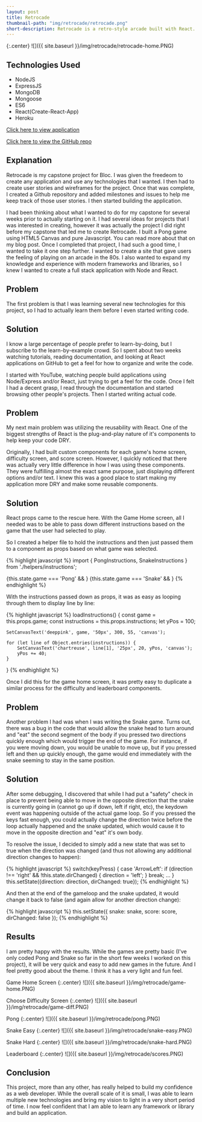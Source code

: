 ```yaml
---
layout: post
title: Retrocade
thumbnail-path: "img/retrocade/retrocade.png"
short-description: Retrocade is a retro-style arcade built with React.
---
```


{:.center}
![]({{ site.baseurl }}/img/retrocade/retrocade-home.PNG)

## Technologies Used

- NodeJS
- ExpressJS
- MongoDB
- Mongoose
- ES6
- React(Create-React-App)
- Heroku

[Click here to view application](https://retrocade-tdf.herokuapp.com/)

[Click here to view the GitHub repo](https://github.com/tdfranklin/retrocade)

## Explanation

Retrocade is my capstone project for Bloc.  I was given the freedeom to create any application and use any technologies that I wanted.  I then had to create user stories and wireframes for the project.  Once that was complete, I created a Github repository and added milestones and issues to help me keep track of those user stories.  I then started building the application.

I had been thinking about what I wanted to do for my capstone for several weeks prior to actually starting on it.  I had several ideas for projects that I was interested in creating, however it was actually the project I did right before my capstone that led me to create Retrocade.  I built a Pong game using HTML5 Canvas and pure Javascript.  You can read more about that on my blog post.  Once I completed that project, I had such a good time, I wanted to take it one step further.  I wanted to create a site that gave users the feeling of playing on an arcade in the 80s.  I also wanted to expand my knowledge and experience with modern frameworks and libraries, so I knew I wanted to create a full stack application with Node and React.

## Problem

The first problem is that I was learning several new technologies for this project, so I had to actually learn them before I even started writing code.

## Solution

I know a large percentage of people prefer to learn-by-doing, but I subscribe to the learn-by-example crowd.  So I spent about two weeks watching tutorials, reading documentation, and looking at React applications on GitHub to get a feel for how to organize and write the code.

I started with YouTube, watching people build applications using Node/Express and/or React, just trying to get a feel for the code.  Once I felt I had a decent grasp, I read through the documentation and started browsing other people's projects.  Then I started writing actual code.

## Problem

My next main problem was utilizing the reusability with React.  One of the biggest strengths of React is the plug-and-play nature of it's components to help keep your code DRY.

Originally, I had built custom components for each game's home screen, difficulty screen, and score screen.  However, I quickly noticed that there was actually very little difference in how I was using these components.  They were fulfilling almost the exact same purpose, just displaying different options and/or text.  I knew this was a good place to start making my application more DRY and make some reusable components.

## Solution

React props came to the rescue here.  With the Game Home screen, all I needed was to be able to pass down different instructions based on the game that the user had selected to play.

So I created a helper file to hold the instructions and then just passed them to a component as props based on what game was selected.

{% highlight javascript %}
import { PongInstructions, SnakeInstructions } from './helpers/instructions';

{this.state.game === 'Pong' &&
    <GameHome
        instructions={PongInstructions}
        game={this.state.game}
    />
}
{this.state.game === 'Snake' &&
    <GameHome
        instructions={SnakeInstructions}
        game={this.state.game}
    />
}
{% endhighlight %}

With the instructions passed down as props, it was as easy as looping through them to display line by line:

{% highlight javascript %}
loadInstructions() {
    const game = this.props.game;
    const instructions = this.props.instructions;
    let yPos = 100;

    SetCanvasText('deeppink', game, '50px', 300, 55, 'canvas');        

    for (let line of Object.entries(instructions)) {
        SetCanvasText('chartreuse', line[1], '25px', 20, yPos, 'canvas');
        yPos += 40;
    }
}
{% endhighlight %}

Once I did this for the game home screen, it was pretty easy to duplicate a similar process for the difficulty and leaderboard components.

## Problem

Another problem I had was when I was writing the Snake game.  Turns out, there was a bug in the code that would allow the snake head to turn around and "eat" the second segment of the body if you pressed two directions quickly enough which would trigger the end of the game.  For instance, if you were moving down, you would be unable to move up, but if you pressed left and then up quickly enough, the game would end immediately with the snake seeming to stay in the same position.

## Solution

After some debugging, I discovered that while I had put a "safety" check in place to prevent being able to move in the opposite direction that the snake is currently going in (cannot go up if down, left if right, etc), the keydown event was happening outside of the actual game loop.  So if you pressed the keys fast enough, you could actually change the direction twice before the loop actually happened and the snake updated, which would cause it to move in the opposite direction and "eat" it's own body.

To resolve the issue, I decided to simply add a new state that was set to true when the direction was changed (and thus not allowing any additional direction changes to happen):

{% highlight javascript %}
switch(keyPress) {
    case 'ArrowLeft':
        if (direction !== 'right' && !this.state.dirChanged) {
            direction = 'left';
        }
        break;
    ...
}
this.setState({direction: direction, dirChanged: true});
{% endhighlight %}

And then at the end of the gameloop and the snake updated, it would change it back to false (and again allow for another direction change):

{% highlight javascript %}
this.setState({
    snake: snake,
    score: score,
    dirChanged: false
});
{% endhighlight %}

## Results

I am pretty happy with the results.  While the games are pretty basic (I've only coded Pong and Snake so far in the short few weeks I worked on this project), it will be very quick and easy to add new games in the future.  And I feel pretty good about the theme.  I think it has a very light and fun feel.

Game Home Screen
{:.center}
![]({{ site.baseurl }}/img/retrocade/game-home.PNG)

Choose Difficulty Screen
{:.center}
![]({{ site.baseurl }}/img/retrocade/game-diff.PNG)

Pong
{:.center}
![]({{ site.baseurl }}/img/retrocade/pong.PNG)

Snake Easy
{:.center}
![]({{ site.baseurl }}/img/retrocade/snake-easy.PNG)

Snake Hard
{:.center}
![]({{ site.baseurl }}/img/retrocade/snake-hard.PNG)

Leaderboard
{:.center}
![]({{ site.baseurl }}/img/retrocade/scores.PNG)

## Conclusion

This project, more than any other, has really helped to build my confidence as a web developer.  While the overall scale of it is small, I was able to learn multiple new technologies and bring my vision to light in a very short period of time.  I now feel confident that I am able to learn any framework or library and build an application.